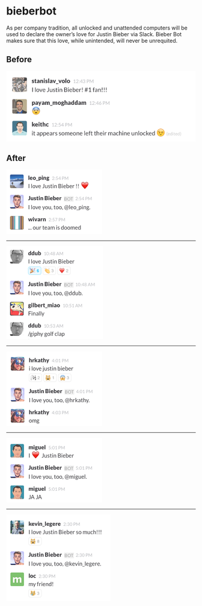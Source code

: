 bieberbot
=========

As per company tradition, all unlocked and unattended computers will be used to declare the owner’s love for Justin Bieber via Slack. Bieber Bot makes sure that this love, while unintended, will never be unrequited.

## Before

![Stas’ unrequited Bieber-love.](https://raw.githubusercontent.com/danielgm/bieberbot/master/screenies/stas_before.png)

## After

![Leo getting some Bieber love!](https://raw.githubusercontent.com/danielgm/bieberbot/master/screenies/leo.png)

---

![Daniel and Bieber sittin’ in a tree...](https://raw.githubusercontent.com/danielgm/bieberbot/master/screenies/daniel.png)

---

![Kathy and Bieber omg!](https://raw.githubusercontent.com/danielgm/bieberbot/master/screenies/kathy.png)

---

![Bieber loves Miguel, too!](https://raw.githubusercontent.com/danielgm/bieberbot/master/screenies/miguel.png)

---

![Kevin is a Belieber!](https://raw.githubusercontent.com/danielgm/bieberbot/master/screenies/kevin.png)

